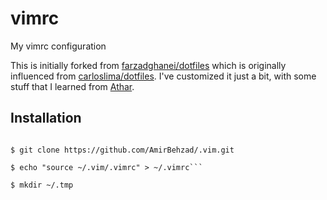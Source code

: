 vimrc
========

My vimrc configuration

This is initially forked from [farzadghanei/dotfiles](https://github.com/farzadghanei/dotfiles) which is originally influenced from [carloslima/dotfiles](https://github.com/carloslima/dotfiles).
I've customized it just a bit, with some stuff that I learned from [Athar](https://github.com/atharh).

## Installation
```$ cd ~

$ git clone https://github.com/AmirBehzad/.vim.git

$ echo "source ~/.vim/.vimrc" > ~/.vimrc```

$ mkdir ~/.tmp
